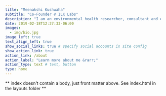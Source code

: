 ```yaml
---
title: "Meenakshi Kushwaha"
subtitle: "Co-Founder @ ILK Labs"
description: "I am an environmental health researcher, consultant and educator. Read about my work on pollution inequities in the [New York Times](https://www.nytimes.com/interactive/2020/12/17/world/asia/india-pollution-inequality.html). I am passionate about open science and love using R for data analysis, visualization, and reporting."
date: 2019-02-18T12:27:33-06:00
images:
  - img/bio.jpg
image_left: true
text_align_left: true
show_social_links: true # specify social accounts in site config
show_action_link: true
action_link: /about
action_label: "Learn more about me &rarr;"
action_type: text # text, button
type: home
---
```


** index doesn't contain a body, just front matter above.
See index.html in the layouts folder **
